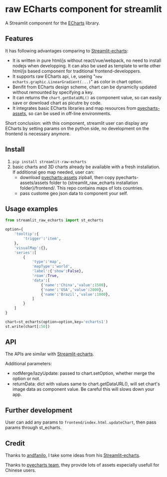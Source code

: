 # raw ECharts component for streamlit

A Streamlit component for the [ECharts](https://echarts.apache.org/en/index.html) library.

## Features

It has following advantages comparing to [Streamlit-echarts](https://github.com/andfanilo/streamlit-echarts):
- It is written in pure html/js without react/vue/webpack, no need to install nodejs when developping. It can also be used as template to write other html/js based component for traditional frontend-developpers.
- It supports raw ECharts api, i.e, useing "`new echarts.graphic.LinearGradient(...)`" as color in chart option.
- Benifit from ECharts design scheme, chart can be dynamiclly updated without remounted by specifying a key.
- It can returns the `chart.getDataURL()` as component value, so can easily save or download chart as picutre by code.
- It integrates basic ECharts libraries and map resources from [pyecharts-assets](https://github.com/pyecharts/pyecharts-assets), so can be used in off-line environments.

Short conclusion: with this component, streamlit user can display any ECharts by setting params on the python side, no development on the frontend is necessary anymore.

## Install

1. `pip install streamlit-raw-echarts`
2. basic charts and 3D charts already be available with a fresh installation. If additional geo map needed, user can:
    - download [pyecharts-assets](https://github.com/pyecharts/pyecharts-assets) zipball, then copy pyecharts-assets/assets folder to {streamlit_raw_echarts installation folder}/frontend/. This repo contains maps of lots countries.
    - pass custome geo json data to component your self.

## Usage examples
```python
from streamlit_raw_echarts import st_echarts

option={
    'tooltip':{
        'trigger':'item',
    },
    'visualMap':{},
    'series':[
        {
            'type':'map',
            'mapType':'world',
            'label':{'show':False},
            'roam':True,
            'data':[
                {'name':'China','value':1500},
                {'name':'USA','value':2000},
                {'name':'Brazil','value':1000},
            ]
        }
    ]
}

chart=st_echarts(option=option,key='echarts1')
st.write(chart[:50])
```

## API
The APIs are similar with [Streamlit-echarts](https://github.com/andfanilo/streamlit-echarts).

Additional parameters:
- notMerge/lazyUpdate: passed to chart.setOption, whether merge the option or not.
- returnData: dict with values same to chart.getDataURL(), will set chart's image data as component value. Be careful this will slows down your app.

## Further development
User can add any params to `frontend/index.html.updateChart`, then pass params through st_echarts.

## Credit
Thanks to [andfanilo](https://github.com/andfanilo), I take some ideas from his [Streamlit-echarts](https://github.com/andfanilo/streamlit-echarts).

Thanks to [pyecharts team](https://github.com/pyecharts), they provide lots of assets especially usefull for Chinese users.